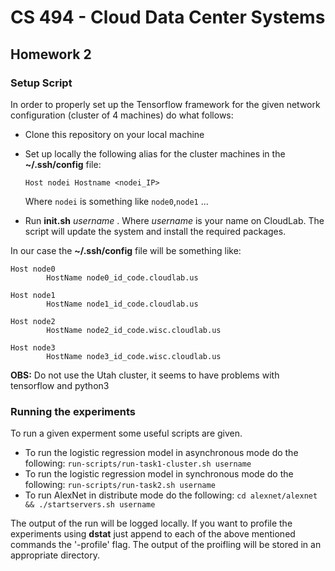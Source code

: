 # CS 494 - Cloud Data Center Systems

## Homework 2

### Setup Script

In order to properly set up the Tensorflow framework for the given network configuration (cluster of 4 machines) do what follows:

- Clone this repository on your local machine 
- Set up locally the following alias for the cluster machines in the __~/.ssh/config__ file:

	`Host nodei
		Hostname <nodei_IP>
	` 

	Where `nodei` is something like `node0`,`node1` ...      
- Run __init.sh__ _username_ . Where _username_ is your name on CloudLab. The script will update the system and install the required packages. 

In our case the __~/.ssh/config__ file will be something like:
```
Host node0
        HostName node0_id_code.cloudlab.us

Host node1
        HostName node1_id_code.cloudlab.us

Host node2
        HostName node2_id_code.wisc.cloudlab.us 

Host node3
        HostName node3_id_code.wisc.cloudlab.us

```

__OBS:__ Do not use the Utah cluster, it seems to have problems with tensorflow and python3

### Running the experiments

To run a given experment some useful scripts are given. 

- To run the logistic regression model in asynchronous mode do the following: `run-scripts/run-task1-cluster.sh username`
- To run the logistic regression model in synchronous mode do the following: `run-scripts/run-task2.sh username`
- To run AlexNet in distribute mode do the following: `cd alexnet/alexnet && ./startservers.sh username`

The output of the run will be logged locally. If you want to profile the experiments using __dstat__ just append to each of the above mentioned commands the '-profile' flag. The output of the proifling will be stored in an appropriate directory.  
